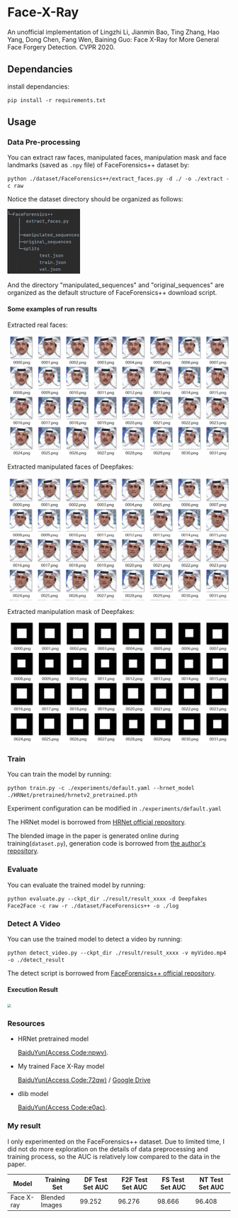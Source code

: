 # Face-X-Ray

An unofficial implementation of Lingzhi Li, Jianmin Bao, Ting Zhang, Hao Yang, Dong Chen, Fang Wen, Baining Guo: Face X-Ray for More General Face Forgery Detection. CVPR 2020.

## Dependancies

install dependancies:

```shell
pip install -r requirements.txt
```

## Usage

### Data Pre-processing

You can extract raw faces, manipulated faces, manipulation mask and face landmarks (saved as `.npy` file) of FaceForensics++ dataset by:

```shell
python ./dataset/FaceForensics++/extract_faces.py -d ./ -o ./extract -c raw
```

Notice the dataset directory should be organized as follows:

<img src="pictures/dir.png" style="zoom: 50%;" />

And the directory "manipulated_sequences" and "original_sequences" are organized as the default structure of FaceForensics++ download script.

#### Some examples of run results

Extracted real faces:

![](pictures/extracted_real_faces.png)

Extracted manipulated faces of Deepfakes:

![](pictures/extracted_manipulated_faces.png)

Extracted manipulation mask of Deepfakes:

![](pictures/extracted_DF_masks.png)

### Train

You can train the model by running:

```shell
python train.py -c ./experiments/default.yaml --hrnet_model ./HRNet/pretrained/hrnetv2_pretrained.pth
```

Experiment configuration can be modified in `./experiments/default.yaml`

The HRNet model is borrowed from [HRNet official repository](https://github.com/HRNet/HRNet-Image-Classification).

The blended image in the paper is generated online during training(`dataset.py`), generation code is borrowed from [the author's repository](https://github.com/AlgoHunt/Face-Xray).

### Evaluate

You can evaluate the trained model by running:

```shell
python evaluate.py --ckpt_dir ./result/result_xxxx -d Deepfakes Face2Face -c raw -r ./dataset/FaceForensics++ -o ./log
```

### Detect A Video

You can use the trained model to detect a video by running:

```shell
python detect_video.py --ckpt_dir ./result/result_xxxx -v myVideo.mp4 -o ./detect_result
```

The detect script is borrowed from [FaceForensics++ official repository](https://github.com/ondyari/FaceForensics).

#### Execution Result

<img src="pictures/detect_video.gif" style="zoom:50%;" />

### Resources

- HRNet pretrained model

  [BaiduYun(Access Code:npwv)](https://pan.baidu.com/s/18S4J9P0kMBaTKgGJPHByaw).

- My trained Face X-Ray model

  [BaiduYun(Access Code:72qw)](https://pan.baidu.com/s/1Ka3xAfFIyrXa3PdYKTF2Bg) / [Google Drive](https://drive.google.com/file/d/1Vb2sCfeEdQejSSPjlBwNyeXiUMCTOR-H/view?usp=sharing)

- dlib model

  [BaiduYun(Access Code:e0ac)](https://pan.baidu.com/s/13mFjpUbD60o3NefUEb9GSA).

### My result

I only experimented on the FaceForensics++ dataset. Due to limited time, I did not do more exploration on the details of data preprocessing and training process, so the AUC is relatively low compared to the data in the paper.

| Model      | Training Set   | DF Test Set AUC | F2F Test Set AUC | FS Test Set AUC | NT Test Set AUC |
| ---------- | -------------- | --------------- | ---------------- |-----------------|-----------------|
| Face X-ray | Blended Images | 99.252          | 96.276           | 98.666          | 96.408          |


